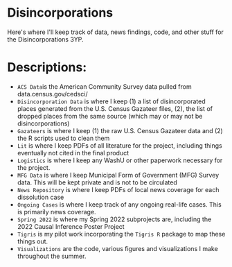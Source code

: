 # Disincorporations
Here's where I'll keep track of data, news findings, code, and other stuff for the Disincorporations 3YP.

# Descriptions:
- `ACS Data`is the American Community Survey data pulled from data.census.gov/cedsci/
- `Disincorporation Data` is where I keep (1) a list of disincorporated places generated from the U.S. Census Gazateer files, (2), the list of dropped places from the same source (which may or may not be disincorporations)
- `Gazateers` is where I keep (1) the raw U.S. Census Gazateer data and (2) the R scripts used to clean them
- `Lit` is where I keep PDFs of all literature for the project, including things eventually not cited in the final product
- `Logistics` is where I keep any WashU or other paperwork necessary for the project.
- `MFG Data` is where I keep Municipal Form of Government (MFG) Survey data. This will be kept private and is not to be circulated
- `News Repository` is where I keep PDFs of local news coverage for each dissolution case
- `Ongoing Cases` is where I keep track of any ongoing real-life cases. This is primarily news coverage.
- `Spring 2022` is where my Spring 2022 subprojects are, including the 2022 Causal Inference Poster Project
- `Tigris` is my pilot work incorporating the `Tigris R` package to map these things out.
- `Visualizations` are the code, various figures and visualizations I make throughout the summer.
